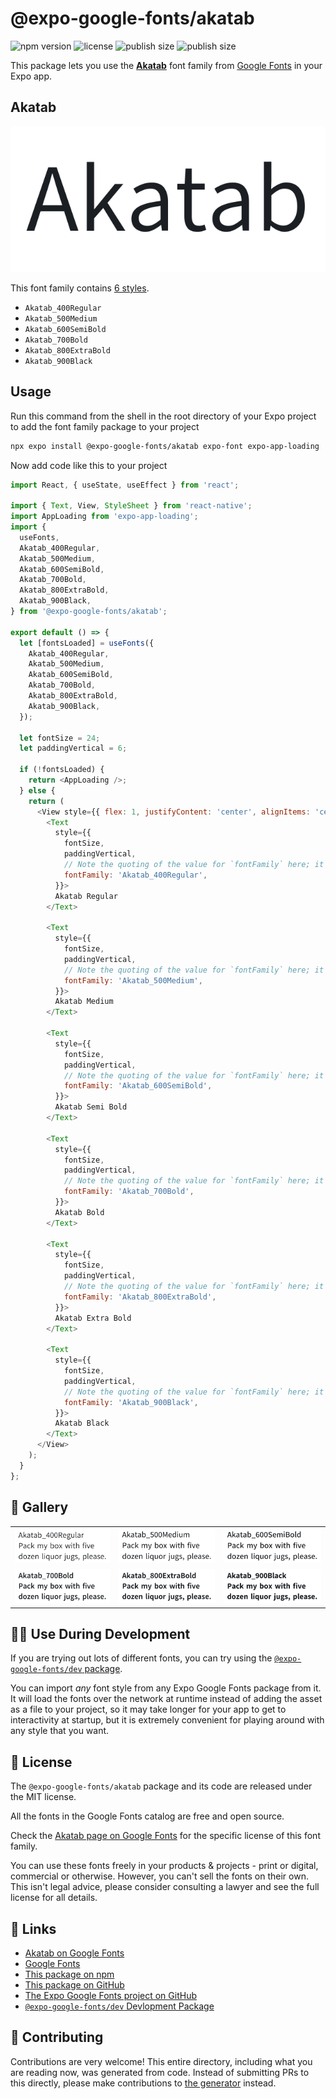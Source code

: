 # @expo-google-fonts/akatab

![npm version](https://flat.badgen.net/npm/v/@expo-google-fonts/akatab)
![license](https://flat.badgen.net/github/license/expo/google-fonts)
![publish size](https://flat.badgen.net/packagephobia/install/@expo-google-fonts/akatab)
![publish size](https://flat.badgen.net/packagephobia/publish/@expo-google-fonts/akatab)

This package lets you use the [**Akatab**](https://fonts.google.com/specimen/Akatab) font family from [Google Fonts](https://fonts.google.com/) in your Expo app.

## Akatab

![Akatab](./font-family.png)

This font family contains [6 styles](#-gallery).

- `Akatab_400Regular`
- `Akatab_500Medium`
- `Akatab_600SemiBold`
- `Akatab_700Bold`
- `Akatab_800ExtraBold`
- `Akatab_900Black`

## Usage

Run this command from the shell in the root directory of your Expo project to add the font family package to your project
```sh
npx expo install @expo-google-fonts/akatab expo-font expo-app-loading
```

Now add code like this to your project
```js
import React, { useState, useEffect } from 'react';

import { Text, View, StyleSheet } from 'react-native';
import AppLoading from 'expo-app-loading';
import {
  useFonts,
  Akatab_400Regular,
  Akatab_500Medium,
  Akatab_600SemiBold,
  Akatab_700Bold,
  Akatab_800ExtraBold,
  Akatab_900Black,
} from '@expo-google-fonts/akatab';

export default () => {
  let [fontsLoaded] = useFonts({
    Akatab_400Regular,
    Akatab_500Medium,
    Akatab_600SemiBold,
    Akatab_700Bold,
    Akatab_800ExtraBold,
    Akatab_900Black,
  });

  let fontSize = 24;
  let paddingVertical = 6;

  if (!fontsLoaded) {
    return <AppLoading />;
  } else {
    return (
      <View style={{ flex: 1, justifyContent: 'center', alignItems: 'center' }}>
        <Text
          style={{
            fontSize,
            paddingVertical,
            // Note the quoting of the value for `fontFamily` here; it expects a string!
            fontFamily: 'Akatab_400Regular',
          }}>
          Akatab Regular
        </Text>

        <Text
          style={{
            fontSize,
            paddingVertical,
            // Note the quoting of the value for `fontFamily` here; it expects a string!
            fontFamily: 'Akatab_500Medium',
          }}>
          Akatab Medium
        </Text>

        <Text
          style={{
            fontSize,
            paddingVertical,
            // Note the quoting of the value for `fontFamily` here; it expects a string!
            fontFamily: 'Akatab_600SemiBold',
          }}>
          Akatab Semi Bold
        </Text>

        <Text
          style={{
            fontSize,
            paddingVertical,
            // Note the quoting of the value for `fontFamily` here; it expects a string!
            fontFamily: 'Akatab_700Bold',
          }}>
          Akatab Bold
        </Text>

        <Text
          style={{
            fontSize,
            paddingVertical,
            // Note the quoting of the value for `fontFamily` here; it expects a string!
            fontFamily: 'Akatab_800ExtraBold',
          }}>
          Akatab Extra Bold
        </Text>

        <Text
          style={{
            fontSize,
            paddingVertical,
            // Note the quoting of the value for `fontFamily` here; it expects a string!
            fontFamily: 'Akatab_900Black',
          }}>
          Akatab Black
        </Text>
      </View>
    );
  }
};

```

## 🔡 Gallery


||||
|-|-|-|
|![Akatab_400Regular](./Akatab_400Regular.ttf.png)|![Akatab_500Medium](./Akatab_500Medium.ttf.png)|![Akatab_600SemiBold](./Akatab_600SemiBold.ttf.png)||
|![Akatab_700Bold](./Akatab_700Bold.ttf.png)|![Akatab_800ExtraBold](./Akatab_800ExtraBold.ttf.png)|![Akatab_900Black](./Akatab_900Black.ttf.png)||


## 👩‍💻 Use During Development

If you are trying out lots of different fonts, you can try using the [`@expo-google-fonts/dev` package](https://github.com/expo/google-fonts/tree/master/font-packages/dev#readme).

You can import *any* font style from any Expo Google Fonts package from it. It will load the fonts
over the network at runtime instead of adding the asset as a file to your project, so it may take longer
for your app to get to interactivity at startup, but it is extremely convenient
for playing around with any style that you want.

## 📖 License

The `@expo-google-fonts/akatab` package and its code are released under the MIT license.

All the fonts in the Google Fonts catalog are free and open source.

Check the [Akatab page on Google Fonts](https://fonts.google.com/specimen/Akatab) for the specific license of this font family.

You can use these fonts freely in your products & projects - print or digital, commercial or otherwise. However, you can't sell the fonts on their own. This isn't legal advice, please consider consulting a lawyer and see the full license for all details.

## 🔗 Links

- [Akatab on Google Fonts](https://fonts.google.com/specimen/Akatab)
- [Google Fonts](https://fonts.google.com/)
- [This package on npm](https://www.npmjs.com/package/@expo-google-fonts/akatab)
- [This package on GitHub](https://github.com/expo/google-fonts/tree/master/font-packages/akatab)
- [The Expo Google Fonts project on GitHub](https://github.com/expo/google-fonts)
- [`@expo-google-fonts/dev` Devlopment Package](https://github.com/expo/google-fonts/tree/master/font-packages/dev)

## 🤝 Contributing

Contributions are very welcome! This entire directory, including what you are reading now, was generated from code. Instead of submitting PRs to this directly, please make contributions to [the generator](https://github.com/expo/google-fonts/tree/master/packages/generator) instead.
